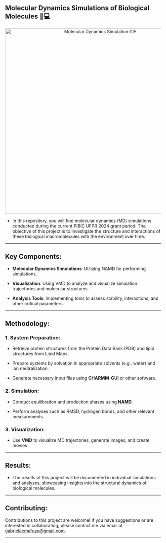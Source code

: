 ## **Molecular Dynamics Simulations of Biological Molecules 🧬💻**

<div align="center">
  <img src="https://github.com/gabimafuzo/NAMD/blob/eef890ad992f9ba255e50af4400bad1947774a50/HIV%20Protease%20-%205YOK/proteinacomp.gif" alt="Molecular Dynamics Simulation GIF" width="600px">
</div>

- In this repository, you will find molecular dynamics (MD) simulations conducted during the current PIBIC UFPR 2024 grant period. The objective of this project is to investigate the structure and interactions of these biological macromolecules with the environment over time.
---

## **Key Components**:
- **Molecular Dynamics Simulations**: Utilizing NAMD for performing simulations.
  
- **Visualization**: Using VMD to analyze and visualize simulation trajectories and molecular structures.

- **Analysis Tools**: Implementing tools to assess stability, interactions, and other critical parameters.

---

## **Methodology**:

### **1. System Preparation**:
- Retrieve protein structures from the Protein Data Bank (PDB) and lipid structures from Lipid Maps.
  
- Prepare systems by solvation in appropriate solvents (e.g., water) and ion neutralization.
  
- Generate necessary input files using **CHARMM-GUI** or other software.

### **2. Simulation**:
- Conduct equilibration and production phases using **NAMD**.
  
- Perform analyses such as RMSD, hydrogen bonds, and other relevant measurements.

### **3. Visualization**:
- Use **VMD** to visualize MD trajectories, generate images, and create movies.

---

## **Results**:
- The results of this project will be documented in individual simulations and analyses, showcasing insights into the structural dynamics of biological molecules.


---

## **Contributing**:
Contributions to this project are welcome! If you have suggestions or are interested in collaborating, please contact me via email at [gabrielacmafuzo@gmail.com](mailto:gabrielacmafuzo@gmail.com).

---
